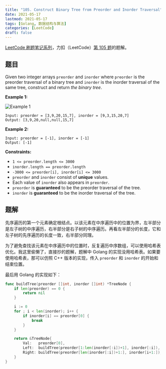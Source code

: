 ```yaml
---
title: "105. Construct Binary Tree from Preorder and Inorder Traversal"
date: 2021-05-17
lastmod: 2021-05-17
tags: [Golang, 数据结构与算法]
categories: [LeetCode]
draft: false
---
```


[LeetCode 刷题笔记系列](/posts/leetcode/leetcode)，力扣（LeetCode）[第 105 题](https://leetcode-cn.com/problems/construct-binary-tree-from-preorder-and-inorder-traversal)的题解。

<!--more-->

## 题目

Given two integer arrays `preorder` and `inorder` where `preorder` is the preorder traversal of a binary tree and `inorder` is the inorder traversal of the same tree, construct and return _the binary tree_.

**Example 1:**

![Example 1](/images/leetcode/daily/105-construct-binary-tree-from-preorder-and-inorder-traversal/tree.jpg)

```text
Input: preorder = [3,9,20,15,7], inorder = [9,3,15,20,7]
Output: [3,9,20,null,null,15,7]
```

**Example 2:**

```text
Input: preorder = [-1], inorder = [-1]
Output: [-1]
```

**Constraints:**

- `1 <= preorder.length <= 3000`
- `inorder.length == preorder.length`
- `-3000 <= preorder[i], inorder[i] <= 3000`
- `preorder` and `inorder` consist of **unique** values.
- Each value of `inorder` also appears in `preorder`.
- `preorder` is **guaranteed** to be the preorder traversal of the tree.
- `inorder` is **guaranteed** to be the inorder traversal of the tree.

## 题解

先序遍历的第一个元素确定根结点。以该元素在中序遍历中的位置为界，左半部分是左子树的中序遍历，右半部分是右子树的中序遍历。再看左半部分的长度，它和左子树的先序遍历的长度一致，右半部分同理。

为了避免查找该元素在中序遍历中的位置时，反复遍历中序数组，可以使用哈希表优化。我这里偷懒了，直接抄的题解，题解中 Golang 的实现没用哈希表。如果要使用哈希表，那可以仿照 C++ 版本的实现，传入 `preorder` 和 `inorder` 的开始和结束位置。

最后用 Golang 的实现如下：

```go
func buildTree(preorder []int, inorder []int) *TreeNode {
    if len(preorder) == 0 {
        return nil
    }

    i := 0
    for ; i < len(inorder); i++ {
        if inorder[i] == preorder[0] {
            break
        }
    }

    return &TreeNode{
        Val:   preorder[0],
        Left:  buildTree(preorder[1:len(inorder[:i])+1], inorder[:i]),
        Right: buildTree(preorder[len(inorder[:i])+1:], inorder[i+1:]),
    }
}
```
